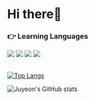 
###  <h1>Hi there👋</h1> 
<h3> 👉 Learning Languages</h3>
<div>
  <img src="https://img.shields.io/badge/Java-ED8B00?style=for-the-badge&logo=openjdk&logoColor=white">
<img src = "https://img.shields.io/badge/C-00599C?style=for-the-badge&logo=c&logoColor=white">
 <img src="https://img.shields.io/badge/HTML-239120?style=for-the-badge&logo=html5&logoColor=white">
  <img src= "https://img.shields.io/badge/CSS-239120?&style=for-the-badge&logo=css3&logoColor=white">
  
</div>

<br>
<!-- 사용 언어 비율 -->

[![Top Langs ](https://github-readme-stats.vercel.app/api/top-langs/?username=juyeon-Bae)](https://github.com/anuraghazra/github-readme-stats)

 <!-- Github states -->
![Juyeon's GitHub stats](https://github-readme-stats.vercel.app/api?username=juyeon-Bae&hide=contribs&count_private=true&show_icons=true)

 
